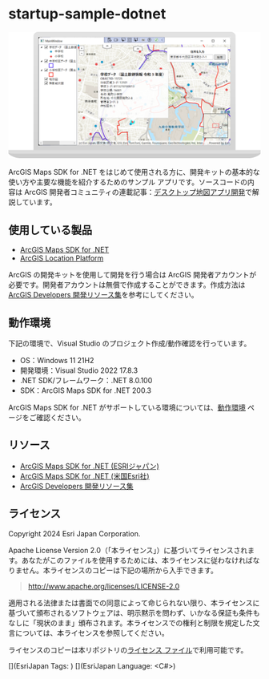 # startup-sample-dotnet

![デスクトップ地図アプリ開発](images/thumbnail.png)

ArcGIS Maps SDK for .NET をはじめて使用される方に、開発キットの基本的な使い方や主要な機能を紹介するためのサンプル アプリです。ソースコードの内容は ArcGIS 開発者コミュニティの連載記事：[デスクトップ地図アプリ開発](https://community.esri.com/t5/a/a/ta-p/908332)で解説しています。


## 使用している製品

* [ArcGIS Maps SDK for .NET](https://www.esrij.com/products/arcgis-maps-sdk-for-dotnet/)
* [ArcGIS Location Platform](https://www.esrij.com/products/arcgis-platform/)

ArcGIS の開発キットを使用して開発を行う場合は ArcGIS 開発者アカウントが必要です。開発者アカウントは無償で作成することができます。作成方法は [ArcGIS Developers 開発リソース集](https://esrijapan.github.io/arcgis-dev-resources/guide/get-dev-account/)を参考にしてください。

## 動作環境
下記の環境で、Visual Studio のプロジェクト作成/動作確認を行っています。

* OS：Windows 11 21H2
* 開発環境：Visual Studio 2022 17.8.3
* .NET SDK/フレームワーク：.NET 8.0.100
* SDK：ArcGIS Maps SDK for .NET 200.3

ArcGIS Maps SDK for .NET がサポートしている環境については、[動作環境](https://www.esrij.com/products/arcgis-maps-sdk-for-dotnet/spec/) ページをご確認ください。

## リソース

* [ArcGIS Maps SDK for .NET (ESRIジャパン)](https://www.esrij.com/products/arcgis-maps-sdk-for-dotnet/)
* [ArcGIS Maps SDK for .NET (米国Esri社)](https://developers.arcgis.com/net/latest/)
* [ArcGIS Developers 開発リソース集](https://esrijapan.github.io/arcgis-dev-resources/)


## ライセンス
Copyright 2024 Esri Japan Corporation.

Apache License Version 2.0（「本ライセンス」）に基づいてライセンスされます。あなたがこのファイルを使用するためには、本ライセンスに従わなければなりません。本ライセンスのコピーは下記の場所から入手できます。

> http://www.apache.org/licenses/LICENSE-2.0

適用される法律または書面での同意によって命じられない限り、本ライセンスに基づいて頒布されるソフトウェアは、明示黙示を問わず、いかなる保証も条件もなしに「現状のまま」頒布されます。本ライセンスでの権利と制限を規定した文言については、本ライセンスを参照してください。

ライセンスのコピーは本リポジトリの[ライセンス ファイル](./LICENSE)で利用可能です。

[](EsriJapan Tags: <Windows WPF> )
[](EsriJapan Language: <C#>)
